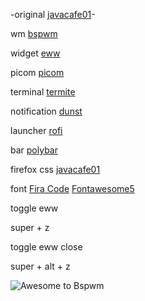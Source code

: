-original [javacafe01](https://www.reddit.com/r/unixporn/comments/k56rxh/awesome_pog/)-


wm [bspwm](https://github.com/baskerville/bspwm)

widget [eww](https://github.com/elkowar/eww)

picom [picom](https://github.com/ibhagwan/picom)

terminal [termite](https://github.com/thestinger/termite)

notification [dunst](https://github.com/dunst-project/dunst)

launcher [rofi](https://github.com/davatorium/rofi)

bar [polybar](https://github.com/polybar/polybar)

firefox css [javacafe01](https://github.com/JavaCafe01/firefox-css)

font [Fira Code](https://github.com/tonsky/FiraCode) [Fontawesome5](https://github.com/FortAwesome/Font-Awesome)

toggle eww

super + z

toggle eww close

super + alt +  z

![Awesome to Bspwm](https://user-images.githubusercontent.com/81292558/117104187-aba06200-adb6-11eb-9861-46a5ad9695a5.png)

